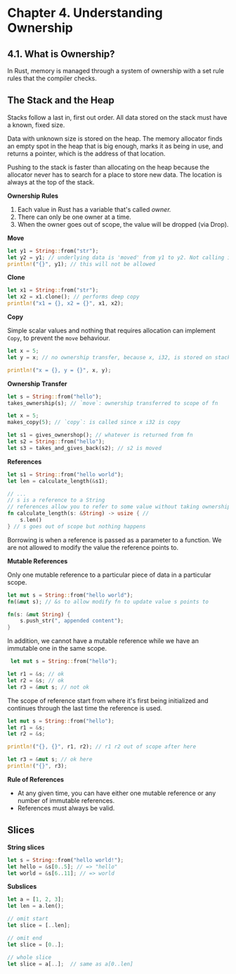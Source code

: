 # Chapter 4. Understanding Ownership

## 4.1. What is Ownership?

In Rust, memory is managed through a system of ownership with a set rule rules that the compiler checks.

## The Stack and the Heap

Stacks follow a last in, first out order. All data stored on the stack must have a known, fixed size.

Data with unknown size is stored on the heap. The memory allocator finds an empty spot in the heap that is big enough, marks it as being in use, and returns a pointer, which is the address of that location.

Pushing to the stack is faster than allocating on the heap because the allocator never has to search for a place to store new data. The location is always at the top of the stack.

**Ownership Rules**
1. Each value in Rust has a variable that's called *owner.*
2. There can only be one owner at a time.
3. When the owner goes out of scope, the value will be dropped (via Drop).

**Move**

```rust
let y1 = String::from("str");
let y2 = y1; // underlying data is 'moved' from y1 to y2. Not calling it shallow copy because y1 is dropped.
println!("{}", y1); // this will not be allowed
```

**Clone**

```rust
let x1 = String::from("str");
let x2 = x1.clone(); // performs deep copy
println!("x1 = {}, x2 = {}", x1, x2);
```

**Copy**

Simple scalar values and nothing that requires allocation can implement `Copy`, to prevent the `move` behaviour.

```rust
let x = 5;
let y = x; // no ownership transfer, because x, i32, is stored on stack

println!("x = {}, y = {}", x, y);
```

**Ownership Transfer**

```rust
let s = String::from("hello");
takes_ownership(s); // `move`: ownership transferred to scope of fn

let x = 5;
makes_copy(5); // `copy`: is called since x i32 is copy

let s1 = gives_ownershop(); // whatever is returned from fn
let s2 = String::from("hello");
let s3 = takes_and_gives_back(s2); // s2 is moved
```

**References**

```rust
let s1 = String::from("hello world");
let len = calculate_length(&s1);

// ...
// s is a reference to a String
// references allow you to refer to some value without taking ownership of it
fn calculate_length(s: &String) -> usize { // 
    s.len()
} // s goes out of scope but nothing happens
```

Borrowing is when a reference is passed as a parameter to a function. We are not allowed to modify the value the reference points to.

**Mutable References**

Only one mutable reference to a particular piece of data in a particular scope.

```rust
let mut s = String::from("hello world");
fn(&mut s); // &s to allow modify fn to update value s points to

fn(s: &mut String) {
    s.push_str(", appended content");
}
```

In addition, we cannot have a mutable reference while we have an immutable one in the same scope. 

```rust
 let mut s = String::from("hello");

let r1 = &s; // ok
let r2 = &s; // ok
let r3 = &mut s; // not ok
```

The scope of reference start from where it's first being initialized and continues through the last time the reference is used.

```rust
let mut s = String::from("hello");
let r1 = &s;
let r2 = &s;

println!("{}, {}", r1, r2); // r1 r2 out of scope after here

let r3 = &mut s; // ok here
println!("{}", r3);
```

**Rule of References**

- At any given time, you can have either one mutable reference or any number of immutable references.
- References must always be valid.

## Slices

**String slices**

```rust
let s = String::from("hello world!");
let hello = &s[0..5]; // => "hello"
let world = &s[6..11]; // => world
```

**Subslices**

```rust
let a = [1, 2, 3];
let len = a.len();

// omit start
let slice = [..len];

// omit end
let slice = [0..];

// whole slice
let slice = a[..];  // same as a[0..len]
```
